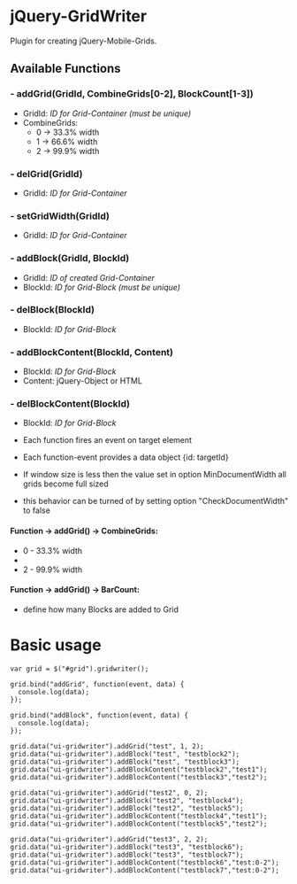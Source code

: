 jQuery-GridWriter
=================
  Plugin for creating jQuery-Mobile-Grids.

## Available Functions
### - addGrid(GridId, CombineGrids[0-2], BlockCount[1-3])
   - GridId: *ID for Grid-Container (must be unique)*
   - CombineGrids:
      - 0 -> 33.3% width
      - 1 -> 66.6% width
      - 2 -> 99.9% width
### - delGrid(GridId)
   - GridId: *ID for Grid-Container*
### - setGridWidth(GridId)
   - GridId: *ID for Grid-Container*
### - addBlock(GridId, BlockId) 
   - GridId: *ID of created Grid-Container*
   - BlockId: *ID for Grid-Block (must be unique)*
### - delBlock(BlockId)
   - BlockId: *ID for Grid-Block*
### - addBlockContent(BlockId, Content)
   - BlockId: *ID for Grid-Block*
   - Content: jQuery-Object or HTML
### - delBlockContent(BlockId)
   - BlockId: *ID for Grid-Block*
   
   
* Each function fires an event on target element
* Each function-event provides a data object {id: targetId}

* If window size is less then the value set in option MinDocumentWidth all grids become full sized
* this behavior can be turned of by setting option "CheckDocumentWidth" to false

#### Function -> addGrid() -> CombineGrids:
 - 0 - 33.3% width
 - 
 - 2 - 99.9% width
 
#### Function -> addGrid() -> BarCount:
 - define how many Blocks are added to Grid 
 
Basic usage
===========

    var grid = $("#grid").gridwriter();	
    
    grid.bind("addGrid", function(event, data) {
      console.log(data);
    });
    
    grid.bind("addBlock", function(event, data) {
      console.log(data);
    });
    
    grid.data("ui-gridwriter").addGrid("test", 1, 2);
    grid.data("ui-gridwriter").addBlock("test", "testblock2");
    grid.data("ui-gridwriter").addBlock("test", "testblock3");
    grid.data("ui-gridwriter").addBlockContent("testblock2","test1");
    grid.data("ui-gridwriter").addBlockContent("testblock3","test2");
    
    grid.data("ui-gridwriter").addGrid("test2", 0, 2);
    grid.data("ui-gridwriter").addBlock("test2", "testblock4");
    grid.data("ui-gridwriter").addBlock("test2", "testblock5");
    grid.data("ui-gridwriter").addBlockContent("testblock4","test1");
    grid.data("ui-gridwriter").addBlockContent("testblock5","test2");
    
    grid.data("ui-gridwriter").addGrid("test3", 2, 2);
    grid.data("ui-gridwriter").addBlock("test3", "testblock6");
    grid.data("ui-gridwriter").addBlock("test3", "testblock7");
    grid.data("ui-gridwriter").addBlockContent("testblock6","test:0-2");
    grid.data("ui-gridwriter").addBlockContent("testblock7","test:0-2");
